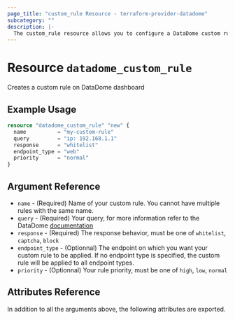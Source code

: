 ```yaml
---
page_title: "custom_rule Resource - terraform-provider-datadome"
subcategory: ""
description: |-
  The custom_rule resource allows you to configure a DataDome custom rule.
---
```


# Resource `datadome_custom_rule`

Creates a custom rule on DataDome dashboard

## Example Usage

```terraform
resource "datadome_custom_rule" "new" {
  name          = "my-custom-rule"
  query         = "ip: 192.168.1.1"
  response      = "whitelist"
  endpoint_type = "web"
  priority      = "normal"
}

```

## Argument Reference

- `name` - (Required) Name of your custom rule. You cannot have multiple rules with the same name.
- `query` - (Required) Your query, for more information refer to the DataDome [documentation](https://docs.datadome.co/docs/syntax-guidelines)
- `response` - (Required) The response behavior, must be one of `whitelist`, `captcha`, `block`
- `endpoint_type` - (Optionnal) The endpoint on which you want your custom rule to be applied. If no endpoint type is specified, the custom rule will be applied to all endpoint types.
- `priority` - (Optionnal) Your rule priority, must be one of `high`, `low`, `normal`


## Attributes Reference

In addition to all the arguments above, the following attributes are exported.
